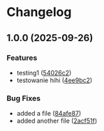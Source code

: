 # Changelog

## 1.0.0 (2025-09-26)


### Features

* testing1 ([54026c2](https://github.com/Skczu/release-test/commit/54026c2fd614a436af428db939fe76db0fb4e404))
* testowanie hihi ([4ee9bc2](https://github.com/Skczu/release-test/commit/4ee9bc2e207e65c67298d3dbde2546b9b923df48))


### Bug Fixes

* added a file ([84afe87](https://github.com/Skczu/release-test/commit/84afe876d7121057efb124e16d837b78aa68fbf5))
* added another file ([2acf51f](https://github.com/Skczu/release-test/commit/2acf51f025bcf9e5a28fc9c68b9a687b33c85103))
